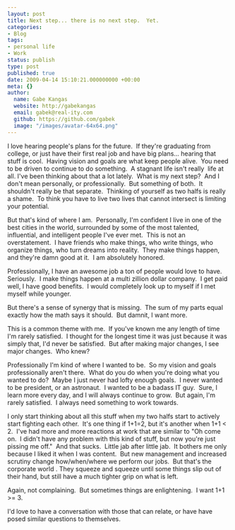 ```yaml
---
layout: post
title: Next step... there is no next step.  Yet.
categories:
- Blog
tags:
- personal life
- Work
status: publish
type: post
published: true
date: 2009-04-14 15:10:21.000000000 +00:00
meta: {}
author:
  name: Gabe Kangas
  website: http://gabekangas
  email: gabek@real-ity.com
  github: https://github.com/gabek
  image: "/images/avatar-64x64.png"
---
```

I love hearing people\'s plans for the future.  If they\'re graduating from college, or just have their first real job and have big plans\...  hearing that stuff is cool.  Having vision and goals are what keep people alive.  You need to be driven to continue to do something.  A stagnant life isn\'t really  life at all. I\'ve been thinking about that a lot lately.  What is my next step?  And I don\'t mean personally, or professionally.  But something of both.  It shouldn\'t really be that separate.  Thinking of yourself as two halfs is really a shame.  To think you have to live two lives that cannot intersect is limiting your potential.

But that\'s kind of where I am.  Personally, I\'m confident I live in one of the best cities in the world, surrounded by some of the most talented, influential, and intelligent people I\'ve ever met.  This is not an overstatement.  I have friends who make things, who write things, who organize things, who turn dreams into reality.  They make things happen, and they\'re damn good at it.  I am absolutely honored.

Professionally, I have an awesome job a ton of people would love to have.  Seriously.  I make things happen at a multi zillion dollar company.  I get paid well, I have good benefits.  I would completely look up to myself if I met myself while younger.

But there\'s a sense of synergy that is missing.  The sum of my parts equal exactly how the math says it should.  But damnit, I want more.

This is a common theme with me.  If you\'ve known me any length of time I\'m rarely satisfied.  I thought for the longest time it was just because it was simply that, I\'d never be satisfied.  But after making major changes, I see major changes.  Who knew?

Professionally I\'m kind of where I wanted to be.  So my vision and goals professionally aren\'t there.  What do you do when you\'re doing what you wanted to do?  Maybe I just never had lofty enough goals.  I never wanted to be president, or an astronaut.  I wanted to be a badass IT guy.  Sure, I learn more every day, and I will always continue to grow.  But again, I\'m rarely satisfied.  I always need something to work towards.

I only start thinking about all this stuff when my two halfs start to actively start fighting each other.  It\'s one thing if 1+1=2, but it\'s another when 1+1 \< 2.  I\'ve had more and more reactions at work that are similar to \"Oh come on.  I didn\'t have any problem with this kind of stuff, but now you\'re just pissing me off.\"  And that sucks.  Little jab after little jab.  It bothers me only because I liked it when I was content.  But new management and increased scrutiny change how/when/where we perform our jobs.  But that\'s the corporate world .  They squeeze and squeeze until some things slip out of their hand, but still have a much tighter grip on what is left.

Again, not complaining.  But sometimes things are enlightening.  I want 1+1 \>= 3.

I\'d love to have a conversation with those that can relate, or have have posed similar questions to themselves.
